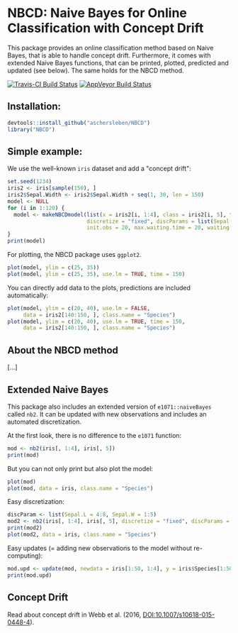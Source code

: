 # NBCD: Naive Bayes for Online Classification with Concept Drift

This package provides an online classification method based on Naive Bayes, that
is able to handle concept drift. Furthermore, it comes with extended Naive Bayes
functions, that can be printed, plotted, predicted and updated (see below). The
same holds for the NBCD method.

[![Travis-CI Build Status](https://travis-ci.org/aschersleben/NBCD.svg?branch=master)](https://travis-ci.org/aschersleben/NBCD)
[![AppVeyor Build Status](https://ci.appveyor.com/api/projects/status/github/aschersleben/NBCD?branch=master&svg=true)](https://ci.appveyor.com/project/aschersleben/NBCD)



## Installation:
```r
devtools::install_github("aschersleben/NBCD")
library("NBCD")
```


## Simple example:
We use the well-known `iris` dataset and add a "concept drift":
```r
set.seed(1234)
iris2 <- iris[sample(150), ]
iris2$Sepal.Width <- iris2$Sepal.Width + seq(1, 30, len = 150)
model <- NULL
for (i in 1:120) {
  model <- makeNBCDmodel(list(x = iris2[i, 1:4], class = iris2[i, 5], time = i), model = model,
                         discretize = "fixed", discParams = list(Sepal.Length = 4:8),
                         init.obs = 20, max.waiting.time = 20, waiting.time = "auto")
}
print(model)
```

For plotting, the NBCD package uses `ggplot2`.
```r
plot(model, ylim = c(25, 35))
plot(model, ylim = c(25, 35), use.lm = TRUE, time = 150)
```

You can directly add data to the plots, predictions are included automatically:
```r
plot(model, ylim = c(20, 40), use.lm = FALSE,
     data = iris2[140:150, ], class.name = "Species")
plot(model, ylim = c(20, 40), use.lm = TRUE, time = 150,
     data = iris2[140:150, ], class.name = "Species")
```


## About the NBCD method

[...]


## Extended Naive Bayes

This package also includes an extended version of `e1071::naiveBayes` called
`nb2`. It can be updated with new observations and includes an automated
discretization.

At the first look, there is no difference to the `e1071` function:
```r
mod <- nb2(iris[, 1:4], iris[, 5])
print(mod)
```

But you can not only print but also plot the model:
```r
plot(mod)
plot(mod, data = iris, class.name = "Species")
```

Easy discretization:
```r
discParam <- list(Sepal.L = 4:8, Sepal.W = 1:5)
mod2 <- nb2(iris[, 1:4], iris[, 5], discretize = "fixed", discParams = discParam)
print(mod2)
plot(mod2, data = iris, class.name = "Species")
```

Easy updates (= adding new observations to the model without re-computing):
```r
mod.upd <- update(mod, newdata = iris[1:50, 1:4], y = iris$Species[1:50])
print(mod.upd)
```


## Concept Drift

Read about concept drift in Webb et al. (2016, [DOI:10.1007/s10618-015-0448-4](http://dx.doi.org/DOI:10.1007/s10618-015-0448-4)).
